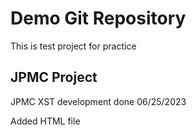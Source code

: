 # Demo Git Repository
This is test project for practice

## JPMC Project
JPMC XST development done 06/25/2023

Added HTML file
